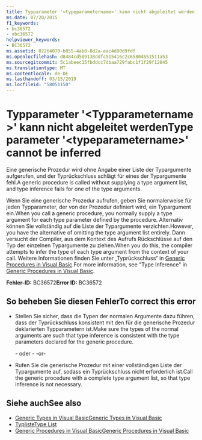 ```yaml
---
title: Typparameter '<typeparametername>' kann nicht abgeleitet werden
ms.date: 07/20/2015
f1_keywords:
- bc36572
- vbc36572
helpviewer_keywords:
- BC36572
ms.assetid: 02264070-b055-4ab0-8d2a-eac4d90d9fdf
ms.openlocfilehash: d8484cd589138ddfc515416c2c65804651511a53
ms.sourcegitcommit: 5c1abeec15fbddcc7dbaa729fabc1f1f29f12045
ms.translationtype: MT
ms.contentlocale: de-DE
ms.lasthandoff: 03/15/2019
ms.locfileid: "58051150"
---
```

# <a name="type-parameter-typeparametername-cannot-be-inferred"></a><span data-ttu-id="4979b-102">Typparameter '\<Typparametername >' kann nicht abgeleitet werden</span><span class="sxs-lookup"><span data-stu-id="4979b-102">Type parameter '\<typeparametername>' cannot be inferred</span></span>
<span data-ttu-id="4979b-103">Eine generische Prozedur wird ohne Angabe einer Liste der Typargumente aufgerufen, und der Typrückschluss schlägt für eines der Typargumente fehl.</span><span class="sxs-lookup"><span data-stu-id="4979b-103">A generic procedure is called without supplying a type argument list, and type inference fails for one of the type arguments.</span></span>  
  
 <span data-ttu-id="4979b-104">Wenn Sie eine generische Prozedur aufrufen, geben Sie normalerweise für jeden Typparameter, der von der Prozedur definiert wird, ein Typargument ein.</span><span class="sxs-lookup"><span data-stu-id="4979b-104">When you call a generic procedure, you normally supply a type argument for each type parameter defined by the procedure.</span></span> <span data-ttu-id="4979b-105">Alternativ können Sie vollständig auf die Liste der Typargumente verzichten.</span><span class="sxs-lookup"><span data-stu-id="4979b-105">However, you have the alternative of omitting the type argument list entirely.</span></span> <span data-ttu-id="4979b-106">Dann versucht der Compiler, aus dem Kontext des Aufrufs Rückschlüsse auf den Typ der einzelnen Typargumente zu ziehen.</span><span class="sxs-lookup"><span data-stu-id="4979b-106">When you do this, the compiler attempts to infer the type of each type argument from the context of your call.</span></span> <span data-ttu-id="4979b-107">Weitere Informationen finden Sie unter „Typrückschluss“ in [Generic Procedures in Visual Basic](../../visual-basic/programming-guide/language-features/data-types/generic-procedures.md).</span><span class="sxs-lookup"><span data-stu-id="4979b-107">For more information, see "Type Inference" in [Generic Procedures in Visual Basic](../../visual-basic/programming-guide/language-features/data-types/generic-procedures.md).</span></span>  
  
 <span data-ttu-id="4979b-108">**Fehler-ID:** BC36572</span><span class="sxs-lookup"><span data-stu-id="4979b-108">**Error ID:** BC36572</span></span>  
  
## <a name="to-correct-this-error"></a><span data-ttu-id="4979b-109">So beheben Sie diesen Fehler</span><span class="sxs-lookup"><span data-stu-id="4979b-109">To correct this error</span></span>  
  
-   <span data-ttu-id="4979b-110">Stellen Sie sicher, dass die Typen der normalen Argumente dazu führen, dass der Typrückschluss konsistent mit den für die generische Prozedur deklarierten Typparametern ist.</span><span class="sxs-lookup"><span data-stu-id="4979b-110">Make sure the types of the normal arguments are such that type inference is consistent with the type parameters declared for the generic procedure.</span></span>  
  
     <span data-ttu-id="4979b-111">- oder - </span><span class="sxs-lookup"><span data-stu-id="4979b-111">-or-</span></span>  
  
-   <span data-ttu-id="4979b-112">Rufen Sie die generische Prozedur mit einer vollständigen Liste der Typargumente auf, sodass ein Typrückschluss nicht erforderlich ist.</span><span class="sxs-lookup"><span data-stu-id="4979b-112">Call the generic procedure with a complete type argument list, so that type inference is not necessary.</span></span>  
  
## <a name="see-also"></a><span data-ttu-id="4979b-113">Siehe auch</span><span class="sxs-lookup"><span data-stu-id="4979b-113">See also</span></span>

- [<span data-ttu-id="4979b-114">Generic Types in Visual Basic</span><span class="sxs-lookup"><span data-stu-id="4979b-114">Generic Types in Visual Basic</span></span>](../../visual-basic/programming-guide/language-features/data-types/generic-types.md)
- [<span data-ttu-id="4979b-115">Typliste</span><span class="sxs-lookup"><span data-stu-id="4979b-115">Type List</span></span>](../../visual-basic/language-reference/statements/type-list.md)
- [<span data-ttu-id="4979b-116">Generic Procedures in Visual Basic</span><span class="sxs-lookup"><span data-stu-id="4979b-116">Generic Procedures in Visual Basic</span></span>](../../visual-basic/programming-guide/language-features/data-types/generic-procedures.md)
